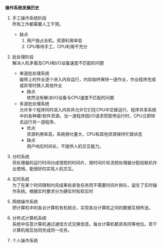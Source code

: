 **操作系统发展历史**  
1. 手工操作系统阶段  
    所有工作都需要人工干预。  
    - 缺点  
        1. 用户独占全机，资源利用率低
        2. CPU等待手工，CPU利用不充分
2. 批处理阶段  
    解决人机矛盾及CPU和I/O设备速度不匹配的问题  
    - 单道批处理系统  
    磁带上的作业逐个进入内存运行，内存始终保持一道作业，作业程序完成或异常时换入其他作业  
        - 缺点  
        依然没有解决I/O设备与CPU速度不匹配的问题
    - 多道批处理系统  
    允许多个程序同时进入内存并允许它们在CPU中交替运行，程序共享系统中的各种硬/软件资源。当一道程序因I/O请求而暂停运行时，CPU立即转去运行另一道程序。  
       - 优点  
       资源利用率高，系统吞吐量大，CPU和其他资源保持忙碌状态
       - 缺点  
       用户响应时间长，不提供人机交互能力。  

3. 分时系统  
    将处理器的运行时间分成很短的时间片，按时间片轮流把处理器分配给联机作业使用。能很好的实现人机交互。  

4. 实时系统  
    为了在某个时间限制内完成某些紧急任务而不需要时间片排队，诞生了实时操作系统。根据实时要求分为硬实时和软实时  

5. 网络操作系统  
    把计算机中的各台计算机有机结合，实现各台计算机之间的数据互相传送。  

6. 分布式计算机系统  
    系统中任意计算机通过通信方式交换信息。每台计算机都具有同等地位。若干计算机相互协同完成同一任务。  

7. 个人操作系统  